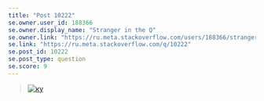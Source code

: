 ```yaml
---
title: "Post 10222"
se.owner.user_id: 188366
se.owner.display_name: "Stranger in the Q"
se.owner.link: "https://ru.meta.stackoverflow.com/users/188366/stranger-in-the-q"
se.link: "https://ru.meta.stackoverflow.com/q/10222"
se.post_id: 10222
se.post_type: question
se.score: 9
---
```

<blockquote>
  <p><a href="https://i.stack.imgur.com/xbG0Y.png" rel="nofollow noreferrer"><img src="https://i.stack.imgur.com/xbG0Y.png" alt="ку"></a></p>
</blockquote>
